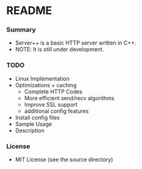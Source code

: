 # README #

### Summary ###

* Server++ is a basic HTTP server written in C++. 
* NOTE: It is still under development.

### TODO ###

* Linux Implementation
* Optimizations + caching
    * Complete HTTP Codes
    * More efficient send/recv algorithms
    * Improve SSL support
    * additional config features
* Install config files
* Sample Usage
* Description

### License ###
* MIT License (see the source directory)